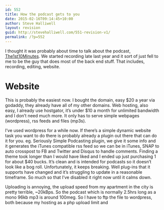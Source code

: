```yaml
---
id: 552
title: How the podcast gets to you
date: 2015-02-16T09:14:45+10:00
author: Steve Halliwell
layout: revision
guid: http://stevehalliwell.com/551-revision-v1/
permalink: /?p=552
---
```

I thought it was probably about time to talk about the podcast, <a href="http://the1st10minutes.com" target="_blank">The1st10Minutes</a>. We started recording late last year and it sort of just fell to me to be the guy that does most of the back end stuff. That includes, recording, editing, website.

# Website

This is probably the easiest now. I bought the domain, easy $20 a year via godaddy, they already have all of my other domains. Web hosting, also easy, I already use hostgator, it&#8217;s under $10 a month for unlimited bandwidth and I don&#8217;t need much more. It only has to serve simple webpages (wordpress), rss feeds and files (mp3s).

I&#8217;ve used wordpress for a while now. If there&#8217;s a simple dynamic website task you want to do there is probably already a plugin out there that can do it for you. eg. Seriously Simple Podcasting plugin, we give it some info and it generates the iTunes compatible rss feed so we can be in iTunes, SNAP to auto crosspost to FB and Twitter and Disqus to handle comments. Finding a theme took longer than I would have liked and I ended up just purchasing 1 for about $40 bucks. It&#8217;s clean and is intended for podcasts so it doesn&#8217;t look like a bog roll. Unfortunately, it keeps breaking. Well plug-ins that it supports have changed and it&#8217;s struggling to update in a reasonable timeframe. So much so that I&#8217;ve disabled it right now until it calms down.

Uploading is annoying, the upload speed from my apartment in the city is pretty terrible, ~20kBps. So the podcast which is normally 2.5hrs long as a mono 96kb mp3 is around 100meg. So I have to ftp the file to wordpress, both because my hosting as a php upload limit and